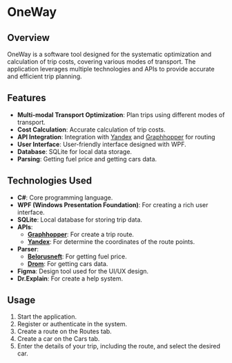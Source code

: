 
# OneWay

## Overview
OneWay is a software tool designed for the systematic optimization and calculation of trip costs, covering various modes of transport. The application leverages multiple technologies and APIs to provide accurate and efficient trip planning.

## Features
- **Multi-modal Transport Optimization**: Plan trips using different modes of transport.
- **Cost Calculation**: Accurate calculation of trip costs.
- **API Integration**: Integration with [Yandex](https://yandex.com/maps-api/products/geocoder-api?lang=en) and [Graphhopper](https://docs.graphhopper.com/#tag/Routing-API) for routing
- **User Interface**: User-friendly interface designed with WPF.
- **Database**: SQLite for local data storage.
- **Parsing**: Getting fuel price and getting cars data.
## Technologies Used
- **C#**: Core programming language.
- **WPF (Windows Presentation Foundation)**: For creating a rich user interface.
- **SQLite**: Local database for storing trip data.
- **APIs**: 
  - **[Graphhopper](https://docs.graphhopper.com/#tag/Routing-API)**: For create a trip route.
  - **[Yandex](https://yandex.com/maps-api/products/geocoder-api?lang=en)**: For determine the coordinates of the route points.
- **Parser**: 
    - **[Belorusneft](https://azs.belorusneft.by/sitebeloil/ru/center/azs/center/fuelandService/price/)**: For getting fuel price.
    - **[Drom](https://www.drom.ru/catalog/)**: For getting cars data.
- **Figma**: Design tool used for the UI/UX design.
- **Dr.Explain**: For create a help system.


## Usage
1. Start the application.
2. Register or authenticate in the system.
3. Create a route on the Routes tab.
4. Create a car on the Cars tab.
5. Enter the details of your trip, including the route, and select the desired car.


